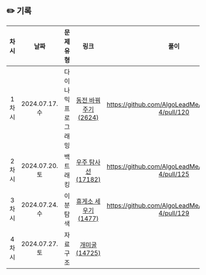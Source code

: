 ## ✏️ 기록   

| 차시 | 날짜 | 문제유형 | 링크 | 풀이 |
|:---:|:---:|:-----:|:---:|:---:|
| 1차시 | 2024.07.17.수 | 다이나믹 프로그래밍 | [동전 바꿔주기(2624)](https://www.acmicpc.net/problem/2624) | https://github.com/AlgoLeadMe/AlgoLeadMe-4/pull/120 |
| 2차시 | 2024.07.20.토 | 백트래킹 | [우주 탐사선(17182)](https://www.acmicpc.net/problem/17182) | https://github.com/AlgoLeadMe/AlgoLeadMe-4/pull/125 |
| 3차시 | 2024.07.24.수 | 이분 탐색 | [휴게소 세우기(1477)](https://www.acmicpc.net/problem/1477) | https://github.com/AlgoLeadMe/AlgoLeadMe-4/pull/129 |
| 4차시 | 2024.07.27.토 | 자료 구조 | [개미굴(14725)](https://www.acmicpc.net/problem/14725) |  |